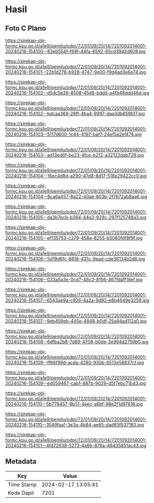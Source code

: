 # Hasil

## Foto C Plano

https://sirekap-obj-formc.kpu.go.id/a1e9/pemilu/pdpr/72/01/09/20/14/7201092014001-20240216-154100--83eb554f-f69f-44fa-8592-65cd39d2d609.jpg

https://sirekap-obj-formc.kpu.go.id/a1e9/pemilu/pdpr/72/01/09/20/14/7201092014001-20240216-154101--22b1d278-b928-4747-9e00-f9d4ad3e6e74.jpg

https://sirekap-obj-formc.kpu.go.id/a1e9/pemilu/pdpr/72/01/09/20/14/7201092014001-20240216-154102--d5dc5e26-8508-45d8-bddd-a4fb48ddd46d.jpg

https://sirekap-obj-formc.kpu.go.id/a1e9/pemilu/pdpr/72/01/09/20/14/7201092014001-20240216-154102--bdcaa368-26ff-4ba4-9997-daa3db859b17.jpg

https://sirekap-obj-formc.kpu.go.id/a1e9/pemilu/pdpr/72/01/09/20/14/7201092014001-20240216-154103--5117d600-1c44-4197-baf7-24ef5a2ef474.jpg

https://sirekap-obj-formc.kpu.go.id/a1e9/pemilu/pdpr/72/01/09/20/14/7201092014001-20240216-154103--ad13ed6f-be23-4fce-b212-a32122dab728.jpg

https://sirekap-obj-formc.kpu.go.id/a1e9/pemilu/pdpr/72/01/09/20/14/7201092014001-20240216-154104--16ec4d8d-a290-47d8-8d17-518e29422cc0.jpg

https://sirekap-obj-formc.kpu.go.id/a1e9/pemilu/pdpr/72/01/09/20/14/7201092014001-20240216-154104--8ca6a457-8a22-40ae-803b-2f7672ab8aa6.jpg

https://sirekap-obj-formc.kpu.go.id/a1e9/pemilu/pdpr/72/01/09/20/14/7201092014001-20240216-154105--da3b7ecb-b364-44a3-929c-297f125748a3.jpg

https://sirekap-obj-formc.kpu.go.id/a1e9/pemilu/pdpr/72/01/09/20/14/7201092014001-20240216-154105--ef135753-c279-458e-8255-b5060fdf8f9f.jpg

https://sirekap-obj-formc.kpu.go.id/a1e9/pemilu/pdpr/72/01/09/20/14/7201092014001-20240216-154106--5d19d6fc-8616-431c-9ead-cde36134b2d8.jpg

https://sirekap-obj-formc.kpu.go.id/a1e9/pemilu/pdpr/72/01/09/20/14/7201092014001-20240216-154106--033a5a3e-0cd7-48c3-8156-467fdaff18ef.jpg

https://sirekap-obj-formc.kpu.go.id/a1e9/pemilu/pdpr/72/01/09/20/14/7201092014001-20240216-154107--6543ae9a-c926-4a2a-9d92-e8b4649e3259.jpg

https://sirekap-obj-formc.kpu.go.id/a1e9/pemilu/pdpr/72/01/09/20/14/7201092014001-20240216-154107--9eb459eb-445e-4848-b0df-25a94ad112a0.jpg

https://sirekap-obj-formc.kpu.go.id/a1e9/pemilu/pdpr/72/01/09/20/14/7201092014001-20240216-154108--6dfba2b8-7d89-4708-b0de-3e994d2759b0.jpg

https://sirekap-obj-formc.kpu.go.id/a1e9/pemilu/pdpr/72/01/09/20/14/7201092014001-20240216-154109--ff66f99d-acda-4280-930b-6513e58837cf.jpg

https://sirekap-obj-formc.kpu.go.id/a1e9/pemilu/pdpr/72/01/09/20/14/7201092014001-20240216-154109--ed059467-cab1-487b-9029-d5f7ebc71b43.jpg

https://sirekap-obj-formc.kpu.go.id/a1e9/pemilu/pdpr/72/01/09/20/14/7201092014001-20240216-154110--5b778457-8b51-4eec-a6bf-98e2f1d97618.jpg

https://sirekap-obj-formc.kpu.go.id/a1e9/pemilu/pdpr/72/01/09/20/14/7201092014001-20240216-154110--3549faa1-3e3a-4b84-ae65-dad83f537183.jpg

https://sirekap-obj-formc.kpu.go.id/a1e9/pemilu/pdpr/72/01/09/20/14/7201092014001-20240216-154101--4fd72638-5273-4a6b-876a-46435851ac43.jpg


## Metadata

| Key        | Value               |
| ---------- | ------------------- |
| Time Stamp | 2024-02-17 13:05:41 |
| Kode Dapil | 7201                |



